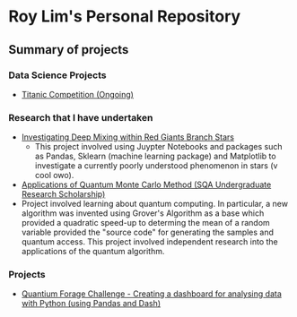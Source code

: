 # Roy Lim's Personal Repository

## Summary of projects
### Data Science Projects

- [Titanic Competition (Ongoing)](https://github.com/RoyZhenLongLim/Personal-Projects/tree/master/TitanicCompetition)

### Research that I have undertaken
- [Investigating Deep Mixing within Red Giants Branch Stars](https://github.com/RoyZhenLongLim/PHYS1200)
  - This project involved using Juypter Notebooks and packages such as Pandas, Sklearn (machine learning package) and Matplotlib to investigate a currently poorly understood phenomenon in stars (v cool owo).
 - [Applications of Quantum Monte Carlo Method (SQA Undergraduate Research Scholarship)](https://github.com/RoyZhenLongLim/SQA_Undergraduate_Research_Scholarship)
 - Project involved learning about quantum computing. In particular, a new algorithm was invented using Grover's Algorithm as a base which provided a quadratic speed-up to determing the mean of a random variable provided the "source code" for generating the samples and quantum access. This project involved independent research into the applications of the quantum algorithm.

### Projects
- [Quantium Forage Challenge - Creating a dashboard for analysing data with Python (using Pandas and Dash)](https://github.com/RoyZhenLongLim/quantium-starter-repo)
